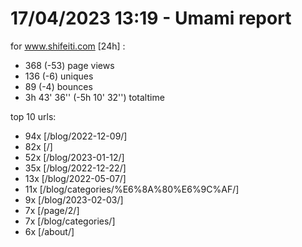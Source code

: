 # 17/04/2023 13:19 - Umami report
for www.shifeiti.com [24h] :

 - 368 (-53) page views
 - 136 (-6) uniques
 - 89 (-4) bounces
 - 3h 43' 36'' (-5h 10' 32'') totaltime


top 10 urls:
 - 94x [/blog/2022-12-09/]
 - 82x [/]
 - 52x [/blog/2023-01-12/]
 - 35x [/blog/2022-12-22/]
 - 13x [/blog/2022-05-07/]
 - 11x [/blog/categories/%E6%8A%80%E6%9C%AF/]
 - 9x [/blog/2023-02-03/]
 - 7x [/page/2/]
 - 7x [/blog/categories/]
 - 6x [/about/]


